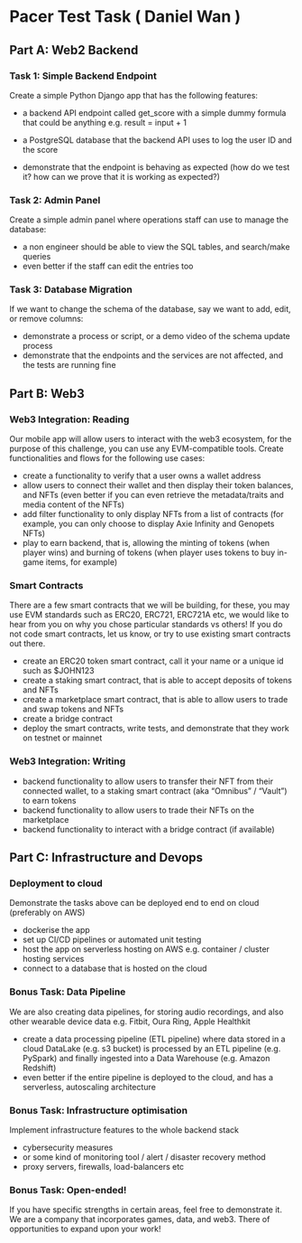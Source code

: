 # Pacer Test Task ( Daniel Wan )

## Part A: Web2 Backend
### Task 1: Simple Backend Endpoint
Create a simple Python Django app that has the following features:

* a backend API endpoint called get_score with a simple dummy formula that could be anything e.g. result = input + 1

* a PostgreSQL database that the backend API uses to log the user ID and the score

* demonstrate that the endpoint is behaving as expected (how do we test it? how can we prove that it is working as expected?)

### Task 2: Admin Panel
Create a simple admin panel where operations staff can use to manage the database:

* a non engineer should be able to view the SQL tables, and search/make queries
* even better if the staff can edit the entries too


### Task 3: Database Migration
If we want to change the schema of the database, say we want to add, edit, or remove columns:
* demonstrate a process or script, or a demo video of the schema update process
* demonstrate that the endpoints and the services are not affected, and the tests are running fine


## Part B: Web3
### Web3 Integration: Reading
Our mobile app will allow users to interact with the web3 ecosystem, for the purpose of
this challenge, you can use any EVM-compatible tools. Create functionalities and flows
for the following use cases:
* create a functionality to verify that a user owns a wallet address
* allow users to connect their wallet and then display their token balances, and NFTs
(even better if you can even retrieve the metadata/traits and media content of the
NFTs)
* add filter functionality to only display NFTs from a list of contracts (for example, you
can only choose to display Axie Infinity and Genopets NFTs)
* play to earn backend, that is, allowing the minting of tokens (when player wins) and
burning of tokens (when player uses tokens to buy in-game items, for example)
### Smart Contracts
There are a few smart contracts that we will be building, for these, you may use EVM
standards such as ERC20, ERC721, ERC721A etc, we would like to hear from you on
why you chose particular standards vs others! If you do not code smart contracts, let us
know, or try to use existing smart contracts out there.
* create an ERC20 token smart contract, call it your name or a unique id such as
$JOHN123
* create a staking smart contract, that is able to accept deposits of tokens and NFTs
* create a marketplace smart contract, that is able to allow users to trade and swap
tokens and NFTs
* create a bridge contract
* deploy the smart contracts, write tests, and demonstrate that they work on testnet or
mainnet
### Web3 Integration: Writing
* backend functionality to allow users to transfer their NFT from their connected wallet, to a staking smart contract (aka “Omnibus” / “Vault”) to earn tokens
* backend functionality to allow users to trade their NFTs on the marketplace
* backend functionality to interact with a bridge contract (if available)

## Part C: Infrastructure and Devops
### Deployment to cloud
Demonstrate the tasks above can be deployed end to end on cloud (preferably on AWS)
* dockerise the app
* set up CI/CD pipelines or automated unit testing
* host the app on serverless hosting on AWS e.g. container / cluster hosting services
* connect to a database that is hosted on the cloud
### Bonus Task: Data Pipeline
We are also creating data pipelines, for storing audio recordings, and also other
wearable device data e.g. Fitbit, Oura Ring, Apple Healthkit
* create a data processing pipeline (ETL pipeline) where data stored in a cloud
DataLake (e.g. s3 bucket) is processed by an ETL pipeline (e.g. PySpark) and
finally ingested into a Data Warehouse (e.g. Amazon Redshift)
* even better if the entire pipeline is deployed to the cloud, and has a serverless,
autoscaling architecture
### Bonus Task: Infrastructure optimisation
Implement infrastructure features to the whole backend stack
* cybersecurity measures
* or some kind of monitoring tool / alert / disaster recovery method
* proxy servers, firewalls, load-balancers etc
### Bonus Task: Open-ended!
If you have specific strengths in certain areas, feel free to demonstrate it. We are a
company that incorporates games, data, and web3. There of opportunities to expand
upon your work!